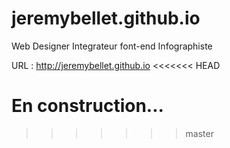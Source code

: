 # jeremybellet.github.io
Web Designer Integrateur font-end Infographiste 

URL : http://jeremybellet.github.io
<<<<<<< HEAD

En construction...
=======
>>>>>>> master

